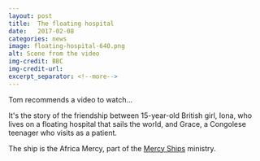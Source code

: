 ```yaml
---
layout: post
title:  The floating hospital
date:   2017-02-08
categories: news
image: floating-hospital-640.png
alt: Scene from the video
img-credit: BBC
img-credit-url: 
excerpt_separator: <!--more-->
---
```

Tom recommends a video to watch...
<!--more-->

It's the story of the friendship between 15-year-old British girl, Iona, who lives on a floating hospital that sails the world, and Grace, a Congolese teenager who visits as a patient.

The ship is the Africa Mercy, part of the <a href="https://www.mercyships.org.uk/" target="_blank">Mercy Ships</a> ministry.